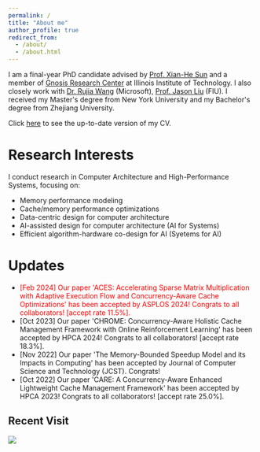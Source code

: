 ```yaml
---
permalink: /
title: "About me"
author_profile: true
redirect_from: 
  - /about/
  - /about.html
---
```


I am a final-year PhD candidate advised by [Prof. Xian-He Sun](http://www.cs.iit.edu/~scs/sun/biography.html) and a member of [Gnosis Research Center](https://grc.iit.edu/) at Illinois Institute of Technology. I also closely work with [Dr. Rujia Wang](https://rujiawang.github.io/) (Microsoft), [Prof. Jason Liu](https://www.cis.fiu.edu/faculty-staff/liu-jason/) (FIU).  I received my Master's degree from New York University and my Bachelor's degree from Zhejiang University.

Click [here](../pages/cv) to see the up-to-date version of my CV.

Research Interests
======
I conduct research in Computer Architecture and High-Performance Systems, focusing on:
- Memory performance modeling
- Cache/memory performance optimizations
- Data-centric design for computer architecture
- AI-assisted design for computer architecture (AI for Systems)
- Efficient algorithm-hardware co-design for AI (Syetems for AI)

Updates
======
- <span style="color:red;">[Feb 2024] Our paper 'ACES: Accelerating Sparse Matrix Multiplication with Adaptive Execution Flow and Concurrency-Aware Cache Optimizations' has been accepted by ASPLOS 2024! Congrats to all collaborators! [accept rate 11.5%].</span>
- [Oct 2023] Our paper 'CHROME: Concurrency-Aware Holistic Cache Management Framework with Online Reinforcement Learning' has been accepted by HPCA 2024! Congrats to all collaborators! [accept rate 18.3%].
- [Nov 2022] Our paper 'The Memory-Bounded Speedup Model and its Impacts in Computing' has been accepted by Journal of Computer Science and Technology (JCST). Congrats!
- [Oct 2022] Our paper 'CARE: A Concurrency-Aware Enhanced Lightweight Cache Management Framework' has been accepted by HPCA 2023! Congrats to all collaborators! [accept rate 25.0%].

## Recent Visit

<a href="https://clustrmaps.com/site/1byqg"  title="Visit tracker"><img src="//www.clustrmaps.com/map_v2.png?d=bsYxMGsaNlwJCwQ8pgkgt0Arixg1DL3me1GDZRUAgL8&cl=ffffff" /></a>
  
